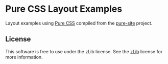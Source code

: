 Pure CSS Layout Examples
========================

Layout examples using [Pure CSS][pure] compiled from the [pure-site][] project.

[pure]: http://purecss.io/
[pure-site]: https://github.com/yahoo/pure-site


License
-------

This software is free to use under the zLib license.
See the [zLib][] license for more information.

[zLib]: http://www.zlib.net/zlib_license.html



